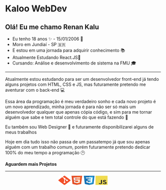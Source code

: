 <h1>Kaloo WebDev</h1>

<h2>Olá! Eu me chamo Renan Kalu</h2>

<ul>
<li> Eu tenho 18 anos ✨ - 15/01/2006 🎉</li>
<li> Moro em Jundiaí - SP 🇧🇷 </li>
<li> E estou em uma jornada para adquirir conhecimento 📚 </li>
<li> Atualmente Estudando React.JS🌱</li>
 <li>Cursando: Análise e desenvolvimento de sistema na FMU 🎓</li>
</ul>

<hr>

 Atualmente estou estudando para ser um desenvolvedor front-end já tendo alguns projetos com HTML, CSS e JS, mas futuramente pretendo me aventurar com o back-end 💻

 Essa área da programação é meu verdadeiro sonho e cada novo projeto é um novo aprendizado, minha jornada é para não ser só mais um desenvolvedor qualquer que apenas cópia código, e sim para me tornar alguém que sabe e tem total controle do que está fazendo 🌱

 Eu também sou Web Designer 🎨 e futuramente disponibilizarei alguns de meus trabalhos

 Hoje em dia tudo isso não passa de um passatempo já que sou apenas alguém com um trabalho comum, porém futuramente pretendo dedicar 100% do meu tempo a programação 🕑

<strong>Aguardem mais Projetos</strong>

<hr>
  
 <div style="display: flex; margin: auto; align-items: center; justify-content: center"><br>
     <img align="center" alt="Axolote-JS" height="30" width="40" src="https://raw.githubusercontent.com/devicons/devicon/master/icons/git/git-original.svg">
     <img align="center" alt="Axolote-HTML" height="30" width="40" src="https://raw.githubusercontent.com/devicons/devicon/master/icons/html5/html5-original.svg">
  <img align="center" alt="Axolote-CSS" height="30" width="40" src="https://raw.githubusercontent.com/devicons/devicon/master/icons/css3/css3-original.svg">
   <img align="center" alt="Axolote-JS" height="30" width="40" src="https://raw.githubusercontent.com/devicons/devicon/master/icons/javascript/javascript-original.svg">
</div>
  
  ##

<!--
**AxoloteDev/AxoloteDev** is a ✨ _special_ ✨ repository because its `README.md` (this file) appears on your GitHub profile.

Here are some ideas to get you started:

- 🔭 I’m currently working on ...
- 🌱 I’m currently learning ...
- 👯 I’m looking to collaborate on ...
- 🤔 I’m looking for help with ...
- 💬 Ask me about ...
